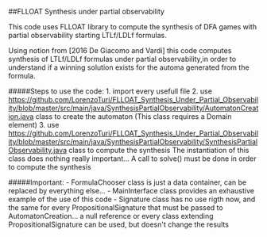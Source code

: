 ##FLLOAT Synthesis under partial observability

This code uses FLLOAT library to compute the synthesis of DFA games with partial observability starting LTLf/LDLf formulas.

Using notion from [2016 De Giacomo and Vardi] this code computes synthesis of LTLf/LDLf formulas under partial observability,in order to understand if a winning solution exists for the automa generated from the formula.

#####Steps to use the code:
	1. import every usefull file
	2. use https://github.com/LorenzoTuri/FLLOAT_Synthesis_Under_Partial_Observability/blob/master/src/main/java/SynthesisPartialObservability/AutomatonCreation.java
		class to create the automaton
		(This class requires a Domain element)
	3. use https://github.com/LorenzoTuri/FLLOAT_Synthesis_Under_Partial_Observability/blob/master/src/main/java/SynthesisPartialObservability/SynthesisPartialObservability.java
		class to compute the synthesis
		The instantiation of this class does nothing really important...
		A call to solve() must be done in order to compute the synthesis
		
#####Important:
	- FormulaChooser class is just a data container, can be replaced by everything else...
	- MainInterface class provides an exhaustive example of the use of this code
	- Signature class has no use rigth now, and the same for every PropositionalSignature 
	  that must be passed to AutomatonCreation... a null reference or every class extending 
	  PropositionalSignature can be used, but doesn't change the results
	
